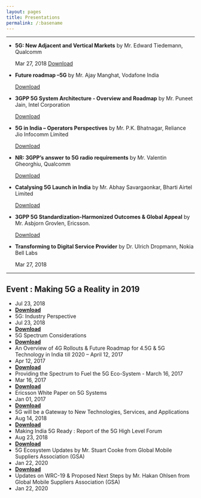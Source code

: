 ```yaml
---
layout: pages
title: Presentations 
permalink: /:basename
---
```


--------

-   **5G: New Adjacent and Vertical Markets**  by Mr. Edward Tiedemann, Qualcomm
    
    Mar 27, 2018 [Download](https://coai.com/sites/default/files/2018-03/S1%20Edward%20Tiedemann.pdf)
    
-   **Future roadmap –5G** by Mr. Ajay Manghat, Vodafone India
    
    [Download](https://coai.com/sites/default/files/2018-03/6.%20Ajay%20Manghat.pdf)
    
-   **3GPP 5G System Architecture - Overview and Roadmap**  by Mr. Puneet Jain, Intel Corporation
    
    [Download](https://coai.com/sites/default/files/2018-03/5.%20Puneet%20Jain.pdf)
    
-   **5G in India – Operators Perspectives**  by Mr. P.K. Bhatnagar, Reliance Jio Infocomm Limited
    
    [Download](https://coai.com/sites/default/files/2018-03/4.%20P.%20K.%20Bhatnagar.pdf)
    
-   **NR: 3GPP’s answer to 5G radio requirements**  by Mr. Valentin Gheorghiu, Qualcomm
    
    [Download](https://coai.com/sites/default/files/2018-03/3.%20Valentin%20Gheorghiu.pdf)
    
-   **Catalysing 5G Launch in India**  by Mr. Abhay Savargaonkar, Bharti Airtel Limited
    
    [Download](https://coai.com/sites/default/files/2018-03/2.%20Abhay%20Savargaonkar.pdf)
    
-   **3GPP 5G Standardization-Harmonized Outcomes & Global Appeal**  by Mr. Asbjorn Grovlen, Ericsson.
    
    [Download](https://coai.com/sites/default/files/2018-03/1.%20Asbjorn%20Grovlen.pdf)
    
-   **Transforming to Digital Service Provider**  by Dr. Ulrich Dropmann, Nokia Bell Labs
    
    Mar 27, 2018

--------

## Event :  Making 5G a Reality in 2019
-   Jul 23, 2018
-   [**Download**](https://coai.com/sites/default/files/2018-08/PPT-1_Making%205G%20reality%20in%202019.pdf)
-   5G: Industry Perspective
-   Jul 23, 2018
-   [**Download**](https://coai.com/sites/default/files/2018-08/PPT-2_COAI%20on%205G-Industry%20Perspective%2023%20July%202018%20%20-%20%20Read-Only.pdf)
-   5G Spectrum Considerations
-   [**Download**](https://coai.com/sites/default/files/2018-08/Spectrum%20for%205G_0.docx)
-   An Overview of 4G Rollouts & Future Roadmap for 4.5G & 5G Technology in India till 2020 – April 12, 2017
-   Apr 12, 2017
-   [**Download**](https://coai.com/sites/default/files/2018-08/An%20Overview%20of%204G%20Rollouts%20%26%20Future%20Roadmap%20for%204.5G%20%26%205G%20Technology%20in%20India%20till%202020%20-%20April%2012%2C%202017.pptx)
-   Providing the Spectrum to Fuel the 5G Eco-System - March 16, 2017
-   Mar 16, 2017
-   [**Download**](https://coai.com/sites/default/files/2018-08/Providing%20the%20Spectrum%20to%20Fuel%20the%205G%20Eco-System%20-%20March%2016%202017.pptx)
-   Ericsson White Paper on 5G Systems
-   Jan 01, 2017
-   [**Download**](https://coai.com/sites/default/files/2018-08/Ericsson%20White%20Paper%20on%205G%20Systems%20%281%29.pdf)
-   5G will be a Gateway to New Technologies, Services, and Applications
-   Aug 14, 2018
-   [**Download**](https://coai.com/sites/default/files/2018-09/5G%20will%20be%20a%20Gateway%20to%20New%20Technologies%2C%20Services%2C%20and%20Applications.pdf)
-   Making India 5G Ready : Report of the 5G High Level Forum
-   Aug 23, 2018
-   [**Download**](https://coai.com/sites/default/files/2018-11/Making%20India%205G%20Ready_5G%20High%20Level%20Forum%20Report.pdf)
-   5G Ecosystem Updates by Mr. Stuart Cooke from Global Mobile Suppliers Association  (GSA)
-   Jan 22, 2020
-   [**Download**](https://coai.com/sites/default/files/2020-01/Presentation_1-5G-ecosystem.pdf)
-   Updates on WRC-19 & Proposed Next Steps by Mr. Hakan Ohlsen from Global Mobile Suppliers Association  (GSA)
-   Jan 22, 2020
 
 
